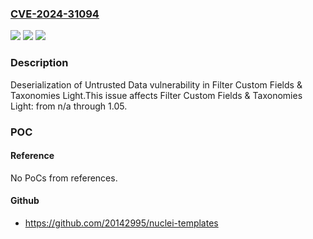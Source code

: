 ### [CVE-2024-31094](https://cve.mitre.org/cgi-bin/cvename.cgi?name=CVE-2024-31094)
![](https://img.shields.io/static/v1?label=Product&message=Filter%20Custom%20Fields%20%26%20Taxonomies%20Light&color=blue)
![](https://img.shields.io/static/v1?label=Version&message=n%2Fa%3C%3D%201.05%20&color=brighgreen)
![](https://img.shields.io/static/v1?label=Vulnerability&message=CWE-502%20Deserialization%20of%20Untrusted%20Data&color=brighgreen)

### Description

Deserialization of Untrusted Data vulnerability in Filter Custom Fields & Taxonomies Light.This issue affects Filter Custom Fields & Taxonomies Light: from n/a through 1.05.

### POC

#### Reference
No PoCs from references.

#### Github
- https://github.com/20142995/nuclei-templates

